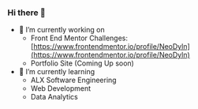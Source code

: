 ### Hi there 👋

- 🔭 I’m currently working on
  - Front End Mentor Challenges: [https://www.frontendmentor.io/profile/NeoDyln](https://www.frontendmentor.io/profile/NeoDyln)
  - Portfolio Site (Coming Up soon)
- 🌱 I’m currently learning
  - ALX Software Engineering
  - Web Development
  - Data Analytics
<!--
**NeoDyln/NeoDyln** is a ✨ _special_ ✨ repository because its `README.md` (this file) appears on your GitHub profile.

Here are some ideas to get you started:

- 🔭 I’m currently working on ...
- 🌱 I’m currently learning ...
- 👯 I’m looking to collaborate on ...
- 🤔 I’m looking for help with ...
- 💬 Ask me about ...
- 📫 How to reach me: ...
- 😄 Pronouns: ...
- ⚡ Fun fact: ...
-->
